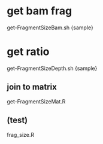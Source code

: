 
# get bam frag
get-FragmentSizeBam.sh {sample}

# get ratio
get-FragmentSizeDepth.sh {sample}

## join to matrix
get-FragmentSizeMat.R

## (test) 
frag_size.R
